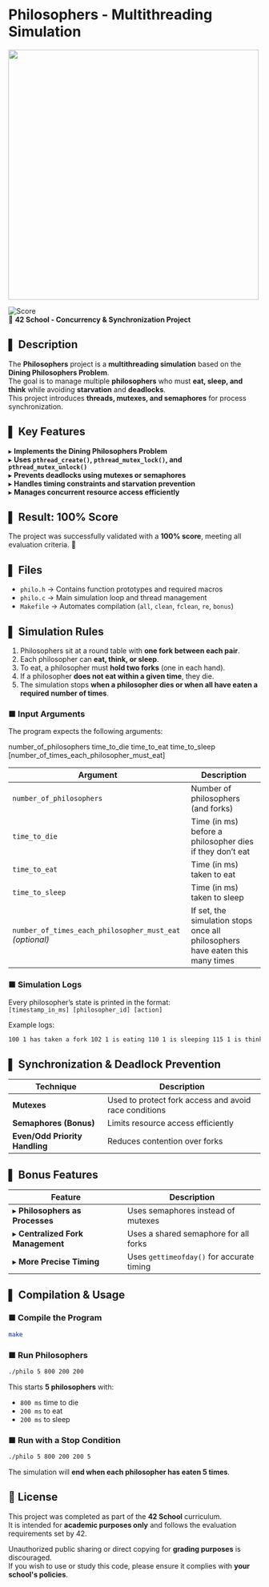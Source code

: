 # Philosophers - Multithreading Simulation

<img src="https://github.com/user-attachments/assets/048cee8c-024a-4768-b9c8-bc1066ec22fd" width="500">

![Score](https://img.shields.io/badge/Score-100%25-brightgreen)  
📌 **42 School - Concurrency & Synchronization Project**  

## ▌ Description
The **Philosophers** project is a **multithreading simulation** based on the **Dining Philosophers Problem**.  
The goal is to manage multiple **philosophers** who must **eat, sleep, and think** while avoiding **starvation** and **deadlocks**.  
This project introduces **threads, mutexes, and semaphores** for process synchronization.

## ▌ Key Features
▸ **Implements the Dining Philosophers Problem**  
▸ **Uses `pthread_create()`, `pthread_mutex_lock()`, and `pthread_mutex_unlock()`**  
▸ **Prevents deadlocks using mutexes or semaphores**  
▸ **Handles timing constraints and starvation prevention**  
▸ **Manages concurrent resource access efficiently**  

## ▌ Result: **100% Score**
The project was successfully validated with a **100% score**, meeting all evaluation criteria. 🎉

## ▌ Files
- `philo.h` → Contains function prototypes and required macros  
- `philo.c` → Main simulation loop and thread management  
- `Makefile` → Automates compilation (`all`, `clean`, `fclean`, `re`, `bonus`)  

## ▌ **Simulation Rules**
1. Philosophers sit at a round table with **one fork between each pair**.
2. Each philosopher can **eat, think, or sleep**.
3. To eat, a philosopher must **hold two forks** (one in each hand).
4. If a philosopher **does not eat within a given time**, they die.
5. The simulation stops **when a philosopher dies or when all have eaten a required number of times**.

### ■ **Input Arguments**
The program expects the following arguments:

number_of_philosophers time_to_die time_to_eat time_to_sleep [number_of_times_each_philosopher_must_eat]  

| Argument | Description |
|----------|-------------|
| `number_of_philosophers` | Number of philosophers (and forks) |
| `time_to_die` | Time (in ms) before a philosopher dies if they don’t eat |
| `time_to_eat` | Time (in ms) taken to eat |
| `time_to_sleep` | Time (in ms) taken to sleep |
| `number_of_times_each_philosopher_must_eat` _(optional)_ | If set, the simulation stops once all philosophers have eaten this many times |

### ■ **Simulation Logs**
Every philosopher’s state is printed in the format:  
`[timestamp_in_ms] [philosopher_id] [action]`  

Example logs:
```txt
100 1 has taken a fork 102 1 is eating 110 1 is sleeping 115 1 is thinking
```

## ▌ **Synchronization & Deadlock Prevention**
| Technique | Description |
|-----------|-------------|
| **Mutexes** | Used to protect fork access and avoid race conditions |
| **Semaphores (Bonus)** | Limits resource access efficiently |
| **Even/Odd Priority Handling** | Reduces contention over forks |

## ▌ **Bonus Features**
| Feature | Description |
|---------|-------------|
| ▸ **Philosophers as Processes** | Uses semaphores instead of mutexes |
| ▸ **Centralized Fork Management** | Uses a shared semaphore for all forks |
| ▸ **More Precise Timing** | Uses `gettimeofday()` for accurate timing |

## ▌ Compilation & Usage
### ■ **Compile the Program**
```sh
make
``` 

### ■ **Run Philosophers**
```sh
./philo 5 800 200 200
```

This starts **5 philosophers** with:  
- `800 ms` time to die  
- `200 ms` to eat  
- `200 ms` to sleep  

### ■ **Run with a Stop Condition**
```sh
./philo 5 800 200 200 5
```

The simulation will **end when each philosopher has eaten 5 times**.

## 📜 License

This project was completed as part of the **42 School** curriculum.  
It is intended for **academic purposes only** and follows the evaluation requirements set by 42.  

Unauthorized public sharing or direct copying for **grading purposes** is discouraged.  
If you wish to use or study this code, please ensure it complies with **your school's policies**.
